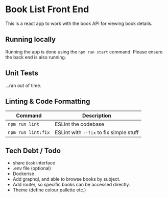 # Book List Front End

This is a react app to work with the book API for viewing book details.

## Running locally

Running the app is done using the `npm run start` command. Please ensure the back end is also running.

## Unit Tests

...ran out of time.

## Linting & Code Formatting

| Command              | Description                             |
|----------------------|-----------------------------------------|
| `npm run lint`       | ESLint the codebase                     |
| `npm run lint:fix`   | ESLint with `--fix` to fix simple stuff |

## Tech Debt / Todo

- share `Book` interface
- .env file (optional)
- Dockerise
- Add graphql, and able to browse books by subject.
- Add router, so specific books can be accessed directly.
- Theme (define colour pallette etc.)
